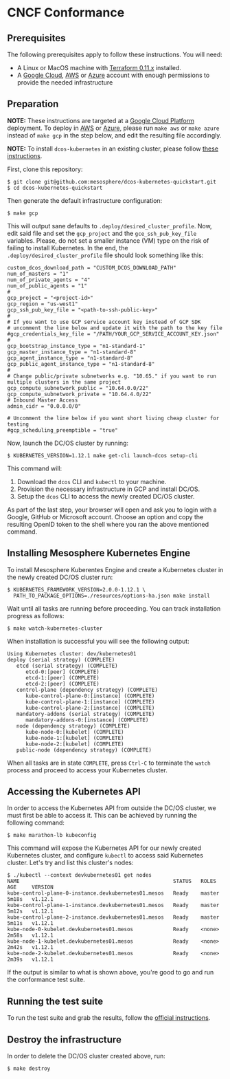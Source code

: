 # CNCF Conformance

## Prerequisites

The following prerequisites apply to follow these instructions. You will need:

* A Linux or MacOS machine with
  [Terraform 0.11.x](https://www.terraform.io/downloads.html) installed.
* A [Google Cloud](gcp.md), [AWS](aws.md) or [Azure](azure.md)
  account with enough permissions to provide the needed infrastructure

## Preparation

**NOTE:** These instructions are targeted at a
[Google Cloud Platform](gcp.md) deployment. To deploy in [AWS](aws.md)
or [Azure](azure.md), please run `make aws` or `make azure` instead of
`make gcp` in the step below, and edit the resulting file accordingly.

**NOTE:** To install `dcos-kubernetes` in an existing cluster, please follow
[these instructions](existing_cluster.md).

First, clone this repository:

```shell
$ git clone git@github.com:mesosphere/dcos-kubernetes-quickstart.git
$ cd dcos-kubernetes-quickstart
```

Then generate the default infrastructure configuration:

```shell
$ make gcp
```

This will output sane defaults to `.deploy/desired_cluster_profile`. Now, edit
said file and set the `gcp_project` and the `gce_ssh_pub_key_file` variables.
Please, do not set a smaller instance (VM) type on the risk of failing to
install Kubernetes. In the end, the `.deploy/desired_cluster_profile` file
should look something like this:

```
custom_dcos_download_path = "CUSTOM_DCOS_DOWNLOAD_PATH"
num_of_masters = "1"
num_of_private_agents = "4"
num_of_public_agents = "1"
#
gcp_project = "<project-id>"
gcp_region = "us-west1"
gcp_ssh_pub_key_file = "<path-to-ssh-public-key>"
#
# If you want to use GCP service account key instead of GCP SDK
# uncomment the line below and update it with the path to the key file
#gcp_credentials_key_file = "/PATH/YOUR_GCP_SERVICE_ACCOUNT_KEY.json"
#
gcp_bootstrap_instance_type = "n1-standard-1"
gcp_master_instance_type = "n1-standard-8"
gcp_agent_instance_type = "n1-standard-8"
gcp_public_agent_instance_type = "n1-standard-8"
#
# Change public/private subnetworks e.g. "10.65." if you want to run multiple clusters in the same project
gcp_compute_subnetwork_public = "10.64.0.0/22"
gcp_compute_subnetwork_private = "10.64.4.0/22"
# Inbound Master Access
admin_cidr = "0.0.0.0/0"

# Uncomment the line below if you want short living cheap cluster for testing
#gcp_scheduling_preemptible = "true"
```

Now, launch the DC/OS cluster by running:

```shell
$ KUBERNETES_VERSION=1.12.1 make get-cli launch-dcos setup-cli
```

This command will:

1. Download the `dcos` CLI and `kubectl` to your machine.
1. Provision the necessary infrastructure in GCP and install DC/OS.
1. Setup the `dcos` CLI to access the newly created DC/OS cluster.

As part of the last step, your browser will open and ask you to login with
a Google, GitHub or Microsoft account. Choose an option and copy the resulting
OpenID token to the shell where you ran the above mentioned command.

## Installing Mesosphere Kubernetes Engine

To install Mesosphere Kuberentes Engine and create a Kubernetes cluster in the newly created DC/OS cluster run:

```shell
$ KUBERNETES_FRAMEWORK_VERSION=2.0.0-1.12.1 \
  PATH_TO_PACKAGE_OPTIONS=./resources/options-ha.json make install
```

Wait until all tasks are running before proceeding.
You can track installation progress as follows:

```shell
$ make watch-kubernetes-cluster
```

When installation is successful you will see the following output:

```
Using Kubernetes cluster: dev/kubernetes01
deploy (serial strategy) (COMPLETE)
   etcd (serial strategy) (COMPLETE)
      etcd-0:[peer] (COMPLETE)
      etcd-1:[peer] (COMPLETE)
      etcd-2:[peer] (COMPLETE)
   control-plane (dependency strategy) (COMPLETE)
      kube-control-plane-0:[instance] (COMPLETE)
      kube-control-plane-1:[instance] (COMPLETE)
      kube-control-plane-2:[instance] (COMPLETE)
   mandatory-addons (serial strategy) (COMPLETE)
      mandatory-addons-0:[instance] (COMPLETE)
   node (dependency strategy) (COMPLETE)
      kube-node-0:[kubelet] (COMPLETE)
      kube-node-1:[kubelet] (COMPLETE)
      kube-node-2:[kubelet] (COMPLETE)
   public-node (dependency strategy) (COMPLETE)
```

When all tasks are in state `COMPLETE`, press `Ctrl-C` to terminate the `watch`
process and proceed to access your Kubernetes cluster.

## Accessing the Kubernetes API

In order to access the Kubernetes API from outside the DC/OS cluster, we must
first be able to access it. This can be achieved by running the following
command:

```shell
$ make marathon-lb kubeconfig
```

This command will expose the Kubernetes API for our newly created Kubernetes cluster, and configure `kubectl` to access said Kubernetes cluster.
Let's try and list this cluster's nodes:

```shell
$ ./kubectl --context devkubernetes01 get nodes
NAME                                                  STATUS   ROLES    AGE     VERSION
kube-control-plane-0-instance.devkubernetes01.mesos   Ready    master   5m18s   v1.12.1
kube-control-plane-1-instance.devkubernetes01.mesos   Ready    master   5m12s   v1.12.1
kube-control-plane-2-instance.devkubernetes01.mesos   Ready    master   5m11s   v1.12.1
kube-node-0-kubelet.devkubernetes01.mesos             Ready    <none>   2m58s   v1.12.1
kube-node-1-kubelet.devkubernetes01.mesos             Ready    <none>   2m42s   v1.12.1
kube-node-2-kubelet.devkubernetes01.mesos             Ready    <none>   2m39s   v1.12.1
```

If the output is similar to what is shown above, you're good to go and run the
conformance test suite.

## Running the test suite

To run the test suite and grab the results, follow the
[official instructions](https://github.com/cncf/k8s-conformance/blob/master/instructions.md).

## Destroy the infrastructure

In order to delete the DC/OS cluster created above, run:

```shell
$ make destroy
```
